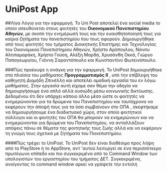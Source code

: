 # UniPost App


##Λίγα Λόγια για την εφαρμογή.
Το Uni Post αποτελεί ένα social media το οποίο απευθύνεται στους φοιτητές του **Οικονομικού Πανεπιστημίου Αθηνών**, με σκοπό την ενημέρωσή τους και την ευαισθητοποίησή τους για 
καίρια ζητήματα του πανεπιστημίου που τους αφορούν. Δημιουργήθηκε από τους φοιτητές του τμήματος Διοικητικής Επιστήμης και Τεχνολογίας του Οικονομικού Πανεπιστημίου Αθηνών,
Χρήστο Αράπογλου, Νάνσυ Αλτιπαμαράκη, Χρήστο Γούση, Αλέξη Μαρδά, Χρυσάνθη Οκκά, Γιώργο Παπαγεωργίου, Γιάννη Σαραντόπουλο και Κωνσταντίνο Φωτεινόπουλο. 

###Πώς προέκυψε η ανάγκη για την εφαρμογή.
Το UniPost δημιουργήθηκε στα πλαίσια του μαθήματος **Προγραμματισμός ΙΙ** , υπό την επίβλεψη του καθηγητή *Διομήδη Σπινέλλη* και αποτελέι ομαδική εργασία του εν λόγω μαθήματος.
Στην εργασία αυτή είχαμε σαν θέμα την οδηγία να δημιουργήσουμε ένα απλό αλλά ουσιώδη μέσω κοινωνικής δικτύωσης. Δεδομένου ότι δεν υπάρχει κάποιο άλλο μέσο ώστε οι φοιτητές να 
ενημερώνονται για τα δρώμενα του Πανεπιστημίου και ταυτόχρονα να εκφέρουν την άποψή τους για τα όσα συμβαίνουν στο ΟΠΑ , σκεφτήκαμε να δημιουργήσουμε ένα διαδικτυακό χώρο,
στον οποίο φοιτητικοί σύλλογοι και οι φοιτητές του ΟΠΑ θα μπορούν να ενημερώνουν και να ενημερώνονται για δρώμενα του Πανεπιστημίου, να ανταλλάζουν απόψεις πάνω σε θέματα της φοιτητικής τους ζωής
αλλά και να εκφέρουν τη γνώμη τους σχετικά με ζητήματα του Πανεπιστημίου.

####Πώς τρέχει το UniPost.
Το UniPost δεν είναι διαθέσιμο προς λήψη από το PlayStore ή το AppStore, αντ 'αυτού λειτυργεί σε ένα περισσότεερο πρωτόγωνο επίπεδο και πιο συγκεκριμένα από το Command Window
των υπολογιστών του εργαστηρίου του τμήματος ΔΕΤ. Συγκεκριμένα, ανοίγοντας το command window αρκεί να γράψετε την εντολή 
